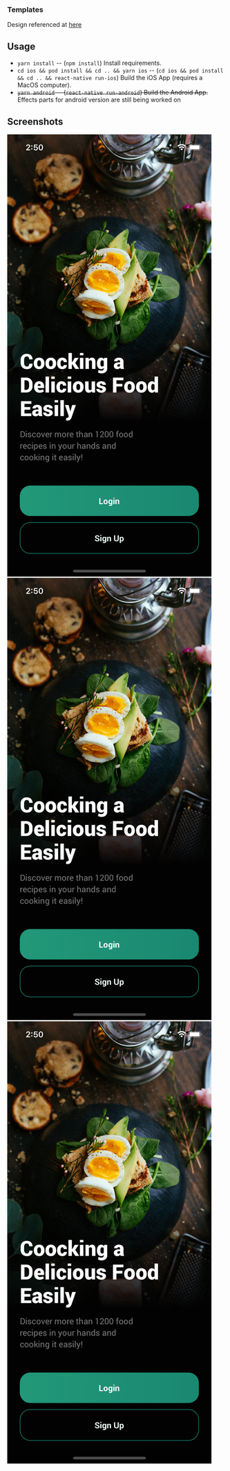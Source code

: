 ### Templates

Design referenced at [here](https://dribbble.com/shots/15295362-Food-Recipe-App)

## Usage

- `yarn install` -- (`npm install`) Install requirements.
- `cd ios && pod install && cd .. && yarn ios` -- (`cd ios && pod install && cd .. && react-native run-ios`) Build the iOS App (requires a MacOS computer).
- ~~`yarn android` -- (`react-native run-android`) Build the Android App.~~ Effects parts for android version are still being worked on

## Screenshots

![screenshot](screenshots/simulator_screenshot_89802853-F22A-4C38-B8B1-00F459397822.png)
![screenshot](screenshots/simulator_screenshot_89802853-F22A-4C38-B8B1-00F459397822.png)
![screenshot](screenshots/simulator_screenshot_89802853-F22A-4C38-B8B1-00F459397822.png)
